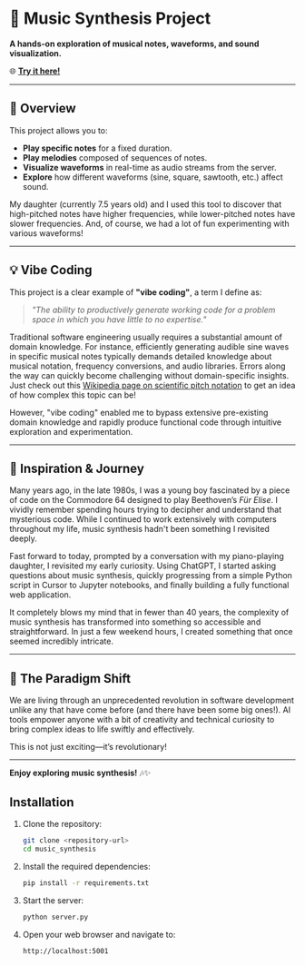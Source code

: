 # 🎵 Music Synthesis Project

**A hands-on exploration of musical notes, waveforms, and sound visualization.**

🌐 **[Try it here!](https://music-rbanikaz.pythonanywhere.com/)**

---

## 🚀 Overview

This project allows you to:

- **Play specific notes** for a fixed duration.
- **Play melodies** composed of sequences of notes.
- **Visualize waveforms** in real-time as audio streams from the server.
- **Explore** how different waveforms (sine, square, sawtooth, etc.) affect sound.

My daughter (currently 7.5 years old) and I used this tool to discover that high-pitched notes have higher frequencies, while lower-pitched notes have slower frequencies. And, of course, we had a lot of fun experimenting with various waveforms!

---

## 💡 Vibe Coding

This project is a clear example of **"vibe coding"**, a term I define as:

> *"The ability to productively generate working code for a problem space in which you have little to no expertise."*

Traditional software engineering usually requires a substantial amount of domain knowledge. For instance, efficiently generating audible sine waves in specific musical notes typically demands detailed knowledge about musical notation, frequency conversions, and audio libraries. Errors along the way can quickly become challenging without domain-specific insights. Just check out this [Wikipedia page on scientific pitch notation](https://en.wikipedia.org/wiki/Scientific_pitch_notation) to get an idea of how complex this topic can be!

However, "vibe coding" enabled me to bypass extensive pre-existing domain knowledge and rapidly produce functional code through intuitive exploration and experimentation.

---

## 📖 Inspiration & Journey

Many years ago, in the late 1980s, I was a young boy fascinated by a piece of code on the Commodore 64 designed to play Beethoven’s *Für Elise*. I vividly remember spending hours trying to decipher and understand that mysterious code. While I continued to work extensively with computers throughout my life, music synthesis hadn't been something I revisited deeply.

Fast forward to today, prompted by a conversation with my piano-playing daughter, I revisited my early curiosity. Using ChatGPT, I started asking questions about music synthesis, quickly progressing from a simple Python script in Cursor to Jupyter notebooks, and finally building a fully functional web application.

It completely blows my mind that in fewer than 40 years, the complexity of music synthesis has transformed into something so accessible and straightforward. In just a few weekend hours, I created something that once seemed incredibly intricate.

---

## 🚧 The Paradigm Shift

We are living through an unprecedented revolution in software development unlike any that have come before (and there have been some big ones!). AI tools empower anyone with a bit of creativity and technical curiosity to bring complex ideas to life swiftly and effectively.

This is not just exciting—it’s revolutionary!

---

**Enjoy exploring music synthesis!** 🎶✨

## Installation

1. Clone the repository:
   ```bash
   git clone <repository-url>
   cd music_synthesis
   ```

2. Install the required dependencies:
   ```bash
   pip install -r requirements.txt
   ```

3. Start the server:
   ```bash
   python server.py
   ```

4. Open your web browser and navigate to:
   ```
   http://localhost:5001
   ```
